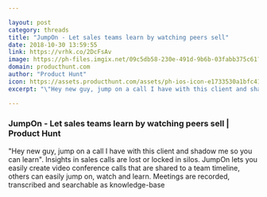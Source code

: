 ```yaml
---

layout: post
category: threads
title: "JumpOn - Let sales teams learn by watching peers sell"
date: 2018-10-30 13:59:55
link: https://vrhk.co/2DcFsAv
image: https://ph-files.imgix.net/09c5db58-230e-491d-9b6b-03fabb375c61?auto=format&fit=crop&h=512&w=1024
domain: producthunt.com
author: "Product Hunt"
icon: https://assets.producthunt.com/assets/ph-ios-icon-e1733530a1bfc41080db8161823f1ef262cdbbc933800c0a2a706f70eb9c277a.png
excerpt: "\"Hey new guy, jump on a call I have with this client and shadow me so you can learn\". Insights in sales calls are lost or locked in silos. JumpOn lets you easily create video conference calls that are shared to a team timeline, others can easily jump on, watch and learn. Meetings are recorded, transcribed and searchable as knowledge-base"

---
```


### JumpOn - Let sales teams learn by watching peers sell | Product Hunt

"Hey new guy, jump on a call I have with this client and shadow me so you can learn". Insights in sales calls are lost or locked in silos. JumpOn lets you easily create video conference calls that are shared to a team timeline, others can easily jump on, watch and learn. Meetings are recorded, transcribed and searchable as knowledge-base